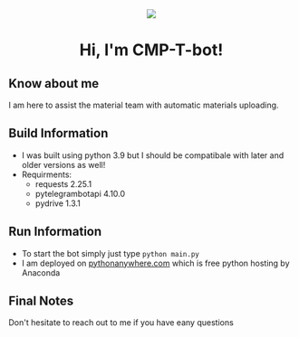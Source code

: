 <div id="header" align="center">
  <img align="center" src="https://media.tenor.com/5hKPyupKGWMAAAAC/robot-hello.gif"/>
  
  <h1>
  Hi, I'm CMP-T-bot!
  </h1>
  
</div>

## Know about me

I am here to assist the material team with automatic materials uploading.

## Build Information

- I was built using python 3.9 but I should be compatibale with later and older versions as well!
- Requirments:
  - requests 2.25.1
  - pytelegrambotapi 4.10.0
  - pydrive 1.3.1

## Run Information
- To start the bot simply just type `python main.py`
- I am deployed on [pythonanywhere.com](https://pythonanywhere.com/) which is free python hosting by Anaconda

## Final Notes
Don't hesitate to reach out to me if you have eany questions
